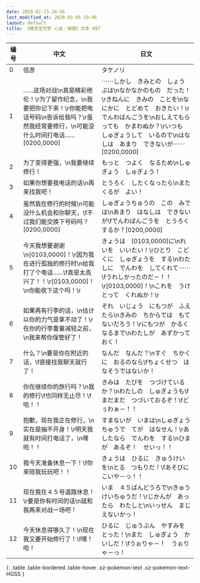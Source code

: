 ```yaml
---
date: 2020-02-23 20:56
last_modified_at: 2020-03-05 19:46
layout: default
title: 《精灵宝可梦 心金／魂银》文本 697
---
```

| 编号 | 中文 | 日文 |
| ---- | ---- | ---- |
| 0 | 信彦 | タケノリ |
| 1 | ……这场对战\n真是精彩绝伦！\r为了留作纪念，\n我要把你记下来！\r你能把电话号码\n告诉给我吗？\r虽然我经常要修行，\n可能没什么时间打电话……[0200,0000] | ⋯⋯しかし　きみとの　しょうぶは\nなかなかのもの　だった！\rきねんに　きみの　ことを\nなにかに　とどめて　おきたい！\rでんわばんごうを\nおしえてもらっても　かまわぬか？\rいつも　しゅぎょうして　いるので\nはなしは　あまり　できないが⋯⋯[0200,0000] |
| 2 | 为了变得更强，\n我要继续修行！ | もっと　つよく　なるため\nしゅぎょう　しゅぎょう！ |
| 3 | 如果你想要我电话的话\n再来找我吧！ | とうろく　したくなったら\nまた　くるが　よい！ |
| 4 | 虽然我在修行的时候\n可能没什么机会和你聊天，\f不过我们能交换下号码吗？[0200,0000] | しゅぎょうちゅうの　この　みでは\nあまり　はなしは　できないが\fでんわばんごうを　とうろくするか？[0200,0000] |
| 5 | 今天我想要谢谢\n[0103,0000]！\r因为我在进行孤独的修行时\n给我打了个电话……\f真是太高兴了！！\r[0103,0000]！\n你能收下这个吗！\r | きょうは　[0103,0000]に\nれいを　いいたい！\rひとり　こどくに　しゅぎょうを　する\nわたしに　でんわを　してくれて⋯⋯\fうれしかったのだ－！！\r[0103,0000]！\nこれを　うけとって　くれぬか！\r |
| 6 | 如果再有行李的话，\n估计以你的力气是拿不动了！\r在你的行李重量减轻之前，\n我来帮你保管好了！ | それ　いじょう　にもつが　ふえたら\nきみの　ちからでは　もてないだろう！\rにもつが　かるく　なるまで\nわたしが　あずかっておく！ |
| 7 | 什么？\n要是你在附近的话，\f直接找我聊天就行了！ | なんだ　なんだ？\nすぐ　ちかくに　おるのなら\fちょくせつ　はなそうではないか！ |
| 8 | 你在继续你的旅行吗？\n我的修行\f也同样无止尽！\f哈！！ | きみは　たびを　つづけているか？\nわたしの　しゅぎょうも\fまだまだ　つづいておるぞ！\fどぅわぁ－！！ |
| 9 | 抱歉，现在我正在修行，\n实在是抽不开身！\r明天我就有时间打电话了，\n嘿哈！！ | すまないが　いまは\nしゅぎょうちゅうで　てが　はなせん！\rあしたなら　でんわを　する\nひまが　あるぞ！　せいっ！！ |
| 10 | 我今天准备休息一下！\f你来陪我玩玩吧！！ | きょうは　ひるに　きゅうけいを\nとる　つもりだ！\fあそびに　こいや－っ！！ |
| 11 | 现在我在４５号道路休息！\r要是你有时间的话\n就和我再来对战一场吧！ | いま　４５ばんどうろで\nきゅうけいちゅうだ！\rじかんが　あったら　わたしと\nいっせん　まじえないかっ！ |
| 12 | 今天休息得够久了！\n现在我又要开始修行了！\f嘿！哈！ | ひるに　じゅうぶん　やすみを　とった！\nまた　しゅぎょう　かいしだ！\fうぉりゃ－！　うぉりゃ－っ！ |
{: .table .table-bordered .table-hover .xz-pokemon-text .xz-pokemon-text-HGSS }